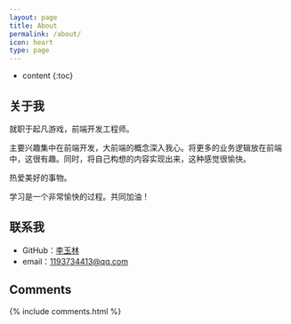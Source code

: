 ```yaml
---
layout: page
title: About
permalink: /about/
icon: heart
type: page
---
```


* content
{:toc}

## 关于我

就职于起凡游戏，前端开发工程师。

主要兴趣集中在前端开发，大前端的概念深入我心。将更多的业务逻辑放在前端中，这很有趣。同时，将自己构想的内容实现出来，这种感觉很愉快。

热爱美好的事物。

学习是一个非常愉快的过程。共同加油！


## 联系我

* GitHub：[李玉林](https://github.com/imprw123)
* email：1193734413@qq.com

## Comments

{% include comments.html %}
